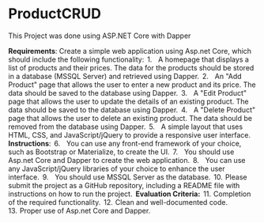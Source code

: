 # ProductCRUD
 This Project was done using ASP.NET Core with Dapper

**Requirements**:
Create a simple web application using Asp.net Core, which should include the following functionality:  
1.     A homepage that displays a list of products and their prices. The data for the products should be stored in a database (MSSQL Server) and retrieved using Dapper.  
2.     An "Add Product" page that allows the user to enter a new product and its price. The data should be saved to the database using Dapper.  
3.     A "Edit Product" page that allows the user to update the details of an existing product. The data should be saved to the database using Dapper.  
4.     A "Delete Product" page that allows the user to delete an existing product. The data should be removed from the database using Dapper.  
5.     A simple layout that uses HTML, CSS, and JavaScript/jQuery to provide a responsive user interface.  
**Instructions**:  
6.     You can use any front-end framework of your choice, such as Bootstrap or Materialize, to create the UI.  
7.     You should use Asp.net Core and Dapper to create the web application.  
8.     You can use any JavaScript/jQuery libraries of your choice to enhance the user interface.  
9.     You should use MSSQL Server as the database.  
10.  Please submit the project as a GitHub repository, including a README file with instructions on how to run the project.  
**Evaluation Criteria:**  
11.  Completion of the required functionality.  
12.  Clean and well-documented code.  
13.  Proper use of Asp.net Core and Dapper. 
